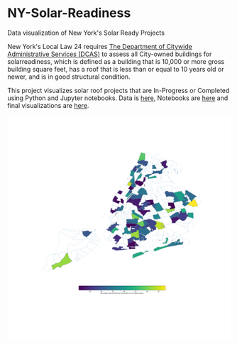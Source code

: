 # NY-Solar-Readiness

Data visualization of New York's Solar Ready Projects

New York's Local Law 24 requires [The Department of Citywide Administrative Services (DCAS)](https://www1.nyc.gov/assets/dcas/downloads/pdf/energy/reportsandpublication/LL24_Solar_Readiness_Assessment_Report_2018.pdf) to assess all City-owned buildings for solarreadiness, which is defined as a building that is 10,000 or more gross building square feet, has a roof that is less than or equal to 10 years old or newer, and is in good structural condition. 

This project visualizes solar roof projects that are In-Progress or Completed using Python and Jupyter notebooks. Data is [here](data/), Notebooks are [here](LL24/) and final visualizations are [here](Final%20Graphs/).

![Percentage of Annual Electricity Consumption for In Progress Projects](Final%20Graphs/InProgress/Percentage%20of%20Annual%20Electricity%20Consumption%20for%20In%20Progress%20Projects.png)
